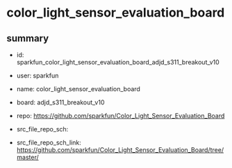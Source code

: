 # color_light_sensor_evaluation_board
 
## summary 
* id: sparkfun_color_light_sensor_evaluation_board_adjd_s311_breakout_v10
* user: sparkfun
* name: color_light_sensor_evaluation_board
* board: adjd_s311_breakout_v10
* repo: https://github.com/sparkfun/Color_Light_Sensor_Evaluation_Board



* src_file_repo_sch: 
* src_file_repo_sch_link: https://github.com/sparkfun/Color_Light_Sensor_Evaluation_Board/tree/master/




